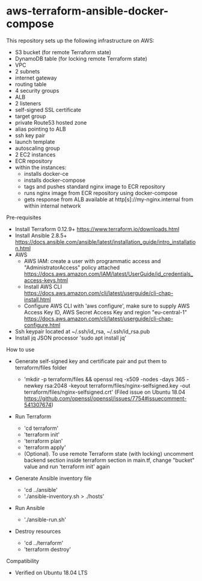 # aws-terraform-ansible-docker-compose

This repository sets up the following infrastructure on AWS:

- S3 bucket (for remote Terraform state)
- DynamoDB table (for locking remote Terraform state)
- VPC
- 2 subnets
- internet gateway
- routing table
- 4 security groups
- ALB
- 2 listeners
- self-signed SSL certificate
- target group
- private Route53 hosted zone
- alias pointing to ALB
- ssh key pair
- launch template
- autoscaling group
- 2 EC2 instances
- ECR repository
- within the instances:
    - installs docker-ce
    - installs docker-compose
    - tags and pushes standard nginx image to ECR repository
    - runs nginx image from ECR repository using docker-compose
    - gets response from ALB available at http[s]://my-nginx.internal from within internal network

Pre-requisites

- Install Terraform 0.12.9+ https://www.terraform.io/downloads.html
- Install Ansible 2.8.5+ https://docs.ansible.com/ansible/latest/installation_guide/intro_installation.html
- AWS
    - AWS IAM: create a user with programmatic access and "AdministratorAccess" policy attached https://docs.aws.amazon.com/IAM/latest/UserGuide/id_credentials_access-keys.html
    - Install AWS CLI https://docs.aws.amazon.com/cli/latest/userguide/cli-chap-install.html
    - Configure AWS CLI with 'aws configure', make sure to supply AWS Access Key ID, AWS Secret Access Key and region "eu-central-1" https://docs.aws.amazon.com/cli/latest/userguide/cli-chap-configure.html
- Ssh keypair located at ~/.ssh/id_rsa, ~/.ssh/id_rsa.pub
- Install jq JSON processor 'sudo apt install jq'

How to use

- Generate self-signed key and certificate pair and put them to terraform/files folder
    - 'mkdir -p terraform/files && openssl req -x509 -nodes -days 365 -newkey rsa:2048 -keyout terraform/files/nginx-selfsigned.key -out terraform/files/nginx-selfsigned.crt' (Filed issue on Ubuntu 18.04 https://github.com/openssl/openssl/issues/7754#issuecomment-541307674)

- Run Terraform
    - 'cd terraform'
    - 'terraform init'
    - 'terraform plan'
    - 'terraform apply'
    - (Optional). To use remote Terraform state (with locking) uncomment backend section inside terraform section in main.tf, change "bucket" value and run 'terraform init' again

- Generate Ansible inventory file
    - 'cd ../ansible'
    - './ansible-inventory.sh > ./hosts'

- Run Ansible
    - './ansible-run.sh'

- Destroy resources
    - 'cd ../terraform'
    - 'terraform destroy'

Compatibility

- Verified on Ubuntu 18.04 LTS
